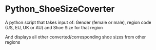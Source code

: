 # Python_ShoeSizeCoverter
A python script that takes input of: 
  Gender (female or male), 
  region code (US, EU, UK or AU) and 
  Shoe Size for that region

And displays all other converted/corresponding shoe sizes from other regions
